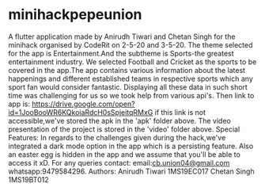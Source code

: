 # minihackpepeunion

A flutter application made by Anirudh Tiwari and Chetan Singh for the minihack organised by CodeRit on 2-5-20 and 3-5-20.
The theme selected for the app is Entertainment.And the subtheme is Sports-the greatest entertainment industry.
We selected Football and Cricket as the sports to be covered in the app.The app contains various information about the latest happenings and different established teams in respective sports which any sport fan would consider fantastic.
Displaying all these data in such short time was challenging for us so we took help from various api's.
Then link to app is:
https://drive.google.com/open?id=1JooBooWR6KQkoiaRdcH0sSpjeitqRMxG
if this link is not accessible,we've stored the apk in the 'apk' folder above.
The video presentation of the project is stored in the 'video' folder above.
Special Features:
In regards to the challenges given during the hack,we've integrated a dark mode option in the app which is a persisting feature.
Also an easter egg is hidden in the app and we assume that you'll be able to access it xD.
For any queries contact:
email:cb.union04@gmail.com
whatsapp:9479584296.
Authors:
Anirudh Tiwari
1MS19EC017
Chetan Singh
1MS19BT012



